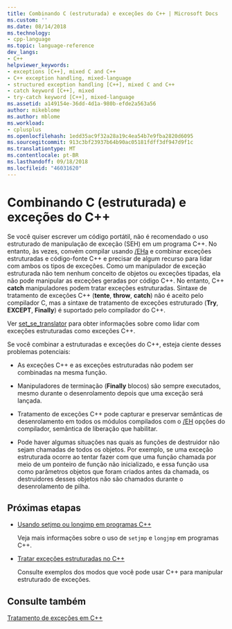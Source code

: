 ```yaml
---
title: Combinando C (estruturada) e exceções do C++ | Microsoft Docs
ms.custom: ''
ms.date: 08/14/2018
ms.technology:
- cpp-language
ms.topic: language-reference
dev_langs:
- C++
helpviewer_keywords:
- exceptions [C++], mixed C and C++
- C++ exception handling, mixed-language
- structured exception handling [C++], mixed C and C++
- catch keyword [C++], mixed
- try-catch keyword [C++], mixed-language
ms.assetid: a149154e-36dd-4d1a-980b-efde2a563a56
author: mikeblome
ms.author: mblome
ms.workload:
- cplusplus
ms.openlocfilehash: 1edd35ac9f32a28a19c4ea54b7e9fba2820d6095
ms.sourcegitcommit: 913c3bf23937b64b90ac05181fdff3df947d9f1c
ms.translationtype: MT
ms.contentlocale: pt-BR
ms.lasthandoff: 09/18/2018
ms.locfileid: "46031620"
---
```

# <a name="mixing-c-structured-and-c-exceptions"></a>Combinando C (estruturada) e exceções do C++

Se você quiser escrever um código portátil, não é recomendado o uso estruturado de manipulação de exceção (SEH) em um programa C++. No entanto, às vezes, convém compilar usando [/EHa](../build/reference/eh-exception-handling-model.md) e combinar exceções estruturadas e código-fonte C++ e precisar de algum recurso para lidar com ambos os tipos de exceções. Como um manipulador de exceção estruturada não tem nenhum conceito de objetos ou exceções tipadas, ela não pode manipular as exceções geradas por código C++. No entanto, C++ **catch** manipuladores podem tratar exceções estruturadas. Sintaxe de tratamento de exceções C++ (**tente**, **throw**, **catch**) não é aceito pelo compilador C, mas a sintaxe de tratamento de exceções estruturado (**Try**, **EXCEPT**, **Finally**) é suportado pelo compilador do C++.

Ver [set_se_translator](../c-runtime-library/reference/set-se-translator.md) para obter informações sobre como lidar com exceções estruturadas como exceções C++.

Se você combinar a estruturadas e exceções do C++, esteja ciente desses problemas potenciais:

- As exceções C++ e as exceções estruturadas não podem ser combinadas na mesma função.

- Manipuladores de terminação (**Finally** blocos) são sempre executados, mesmo durante o desenrolamento depois que uma exceção será lançada.

- Tratamento de exceções C++ pode capturar e preservar semânticas de desenrolamento em todos os módulos compilados com o [/EH](../build/reference/eh-exception-handling-model.md) opções do compilador, semântica de liberação que habilitar.

- Pode haver algumas situações nas quais as funções de destruidor não sejam chamadas de todos os objetos. Por exemplo, se uma exceção estruturada ocorre ao tentar fazer com que uma função chamada por meio de um ponteiro de função não inicializado, e essa função usa como parâmetros objetos que foram criados antes da chamada, os destruidores desses objetos não são chamados durante o desenrolamento de pilha.

## <a name="next-steps"></a>Próximas etapas

- [Usando setjmp ou longjmp em programas C++](../cpp/using-setjmp-longjmp.md)

  Veja mais informações sobre o uso de `setjmp` e `longjmp` em programas C++.

- [Tratar exceções estruturadas no C++](../cpp/exception-handling-differences.md)

  Consulte exemplos dos modos que você pode usar C++ para manipular estruturado de exceções.

## <a name="see-also"></a>Consulte também

[Tratamento de exceções em C++](../cpp/cpp-exception-handling.md)
